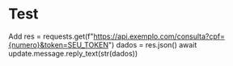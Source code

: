 # Test
Add
res = requests.get(f"https://api.exemplo.com/consulta?cpf={numero}&token=SEU_TOKEN")
dados = res.json()
await update.message.reply_text(str(dados))
